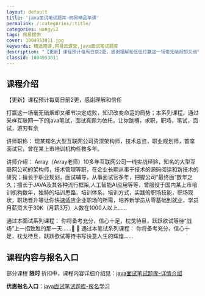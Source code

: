 ```yaml
---
layout: default
title: 'java面试笔试题库-网易精品单课'
permalink: /:categories/:title/
categories: wangyi2
tags: 网易提供
cover: 1004953011.jpg
keywords: 精选网课,网易云课堂,java面试笔试题库
description: "【更新】课程预计每周日前2更，感谢理解和信任打赢这一场毫无硝烟却又细节决定成败，知识改变命运的局势；本系列课程，通过采样互联网一下的java笔试，面试真题为依托，让你跳槽，求职，职场，笔试，"
classid: 1004953011
---
```


## 课程介绍

【更新】课程预计每周日前2更，感谢理解和信任

  打赢这一场毫无硝烟却又细节决定成败，知识改变命运的局势；本系列课程，通过采样互联网一下的java笔试，面试真题为依托，让你跳槽，求职，职场，笔试，面试，游刃有余



讲师职称：
    现某知名大型互联网公司资深架构师，技术总监，职业规划师，首席面试官，曾在某上市培训机构任教多年。

讲师介绍：
    Array（Array老师）10多年互联网公司一线实战经验，知名的大型互联网公司的架构师，技术管理等职，在企业长期从事于技术的源码阅读和新技术的研究；擅长于职业规划，面试辅导，从事面试官多年，把握公司“最终面“数年之久；擅长于JAVA及其各种流行框架,人工智能AI应用等等，曾服役于国内某上市培训机构数年，独特的培训思路，培训体系，培训方式，实践的职场技能，职场现状，职场晋升等让你快速适应企业职场的所需，培养新学员从零基础到就业，学员月薪资大于30K（月薪3万）人数在1000人以上…… 

通过本面试系列课程：
     你将备考充分，信心十足，枕戈待旦，跃跃欲试等待“战场”上一招致胜的那一天…… 
通过本笔试系列课程：
     你将备考充分，信心十足，枕戈待旦，跃跃欲试等待书写快意人生的辉煌……

## 课程内容与报名入口

部分课程 **限时** 折扣中，课程内容详细介绍见：[java面试笔试题库-详情介绍](https://study.163.com/course/introduction/1004953011.htm?share=1&shareId=1025206652&utm_campaign=share&utm_medium=iphoneShare&utm_source=&utm_u=1025206652)

**优惠报名入口**：[java面试笔试题库-报名学习](https://study.163.com/course/introduction/1004953011.htm?share=1&shareId=1025206652&utm_campaign=share&utm_medium=iphoneShare&utm_source=&utm_u=1025206652)

